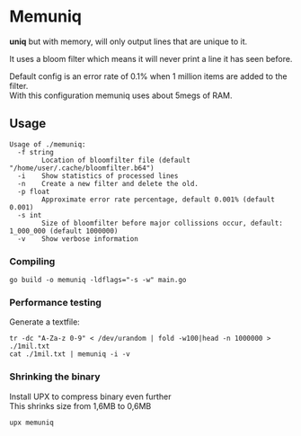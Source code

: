 # Memuniq #

**uniq** but with memory, will only output lines that are unique to it.

It uses a bloom filter which means it will never print a line it has seen before. 

Default config is an error rate of 0.1% when 1 million items are added to the filter.  
With this configuration memuniq uses about 5megs of RAM.

## Usage ##
```
Usage of ./memuniq:
  -f string
    	Location of bloomfilter file (default "/home/user/.cache/bloomfilter.b64")
  -i	Show statistics of processed lines
  -n	Create a new filter and delete the old.
  -p float
    	Approximate error rate percentage, default 0.001% (default 0.001)
  -s int
    	Size of bloomfilter before major collissions occur, default: 1_000_000 (default 1000000)
  -v	Show verbose information
```


### Compiling ###
```
go build -o memuniq -ldflags="-s -w" main.go
```


### Performance testing ###
Generate a textfile:  
```
tr -dc "A-Za-z 0-9" < /dev/urandom | fold -w100|head -n 1000000 > ./1mil.txt
cat ./1mil.txt | memuniq -i -v 
```

### Shrinking the binary ###
Install UPX to compress binary even further  
This shrinks size from 1,6MB to 0,6MB   
```
upx memuniq
```
